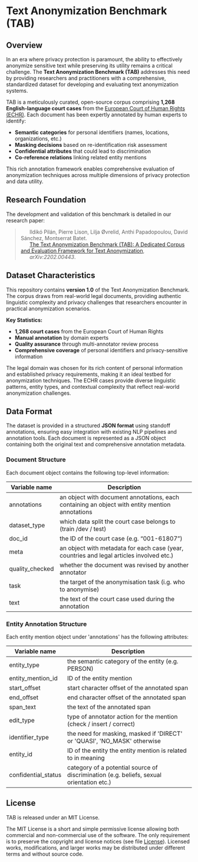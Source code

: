 # Text Anonymization Benchmark (TAB)

## Overview

In an era where privacy protection is paramount, the ability to effectively anonymize sensitive text while preserving its utility remains a critical challenge. The **Text Anonymization Benchmark (TAB)** addresses this need by providing researchers and practitioners with a comprehensive, standardized dataset for developing and evaluating text anonymization systems.

TAB is a meticulously curated, open-source corpus comprising **1,268 English-language court cases** from the [European Court of Human Rights (ECHR)](https://www.echr.coe.int/Pages/home.aspx?p=home). Each document has been expertly annotated by human experts to identify:

* **Semantic categories** for personal identifiers (names, locations, organizations, etc.)
* **Masking decisions** based on re-identification risk assessment
* **Confidential attributes** that could lead to discrimination
* **Co-reference relations** linking related entity mentions

This rich annotation framework enables comprehensive evaluation of anonymization techniques across multiple dimensions of privacy protection and data utility.

## Research Foundation

The development and validation of this benchmark is detailed in our research paper: 


> &nbsp;&nbsp;&nbsp;&nbsp;&nbsp;&nbsp;Ildikó Pilán, Pierre Lison, Lilja Øvrelid, Anthi Papadopoulou, David Sánchez, Montserrat Batet. <br>
&nbsp;&nbsp;&nbsp;&nbsp;&nbsp;&nbsp;[The Text Anonymization Benchmark (TAB): A Dedicated Corpus and Evaluation Framework for Text Anonymization](https://arxiv.org/abs/2202.00443),<br>
&nbsp;&nbsp;&nbsp;&nbsp;&nbsp;&nbsp;_arXiv:2202.00443_.

## Dataset Characteristics

This repository contains **version 1.0** of the Text Anonymization Benchmark. The corpus draws from real-world legal documents, providing authentic linguistic complexity and privacy challenges that researchers encounter in practical anonymization scenarios.

**Key Statistics:**
- **1,268 court cases** from the European Court of Human Rights
- **Manual annotation** by domain experts
- **Quality assurance** through multi-annotator review process
- **Comprehensive coverage** of personal identifiers and privacy-sensitive information

The legal domain was chosen for its rich content of personal information and established privacy requirements, making it an ideal testbed for anonymization techniques. The ECHR cases provide diverse linguistic patterns, entity types, and contextual complexity that reflect real-world anonymization challenges. 

## Data Format

The dataset is provided in a structured **JSON format** using standoff annotations, ensuring easy integration with existing NLP pipelines and annotation tools. Each document is represented as a JSON object containing both the original text and comprehensive annotation metadata.

### Document Structure

Each document object contains the following top-level information:

| Variable name | Description |
|---------------|-------------|
| annotations | an object with document annotations, each containing an object with entity mention annotations |
| dataset_type | which data split the court case belongs to (train /dev / test) |
| doc_id | the ID of the court case (e.g. “001-61807”) |
| meta | an object with metadata for each case (year, countries and legal articles involved etc.) |
| quality_checked | whether the document was revised by another annotator |
| task | the target of the anonymisation task (i.g. who to anonymise) |
| text | the text of the court case used during the annotation |

### Entity Annotation Structure

Each entity mention object under 'annotations' has the following attributes:

| Variable name | Description |
|---------------|-------------|
| entity_type | the semantic category of the entity (e.g. PERSON) |
| entity_mention_id | ID of the entity mention |
| start_offset | start character offset of the annotated span |
| end_offset | end character offset of the annotated span |
| span_text | the text of the annotated span |
| edit_type | type of annotator action for the mention (check / insert / correct) |
| identifier_type | the need for masking, masked if 'DIRECT' or 'QUASI', 'NO_MASK' otherwise |
| entity_id | ID of the entity the entity mention is related to in meaning |
| confidential_status | category of a potential source of discrimination (e.g. beliefs, sexual orientation etc.) |

## License

TAB is released under an MIT License.

The MIT License is a short and simple permissive license allowing both commercial and non-commercial use of the software. The only requirement is to preserve the copyright and license notices (see file [License](https://github.com/NorskRegnesentral/text-anonymisation-benchmark/blob/master/LICENSE.txt)). Licensed works, modifications, and larger works may be distributed under different terms and without source code.

 
